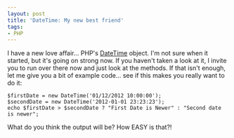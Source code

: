 ```yaml
---
layout: post
title: 'DateTime: My new best friend'
tags:
- PHP
---
```

I have a new love affair... PHP's [DateTime](http://us2.php.net/manual/en/class.datetime.php) object.  I'm not sure when it started, but it's going on strong now.  If you haven't taken a look at it, I invite you to run over there now and just look at the methods.  If that isn't enough, let me give you a bit of example code... see if this makes you really want to do it:

```php?start_inline=1
$firstDate = new DateTime('01/12/2012 10:00:00');
$secondDate = new DateTime('2012-01-01 23:23:23');
echo $firstDate > $secondDate ? "First Date is Newer" : "Second date is newer";
```

What do you think the output will be? How EASY is that?!
